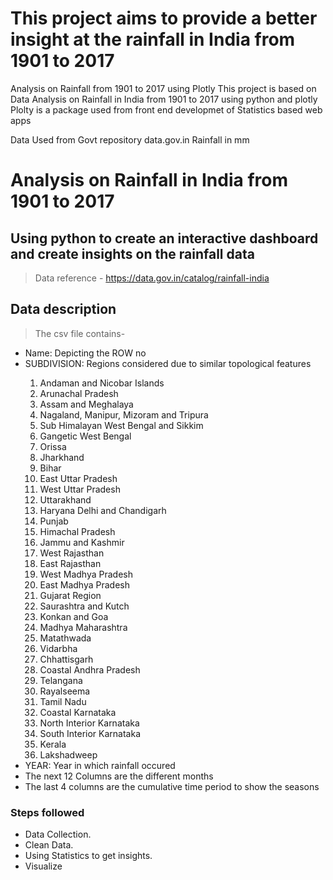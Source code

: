 # This project aims to provide a better insight at the rainfall in India from 1901 to 2017
Analysis on Rainfall from 1901 to 2017 using Plotly
This project is based on Data Analysis on Rainfall in India from 1901 to 2017 using python and plotly
Plolty is a package used from front end developmet of Statistics based web apps

Data Used from Govt repository data.gov.in
Rainfall in mm
# Analysis on Rainfall in India from 1901 to 2017
## Using python to create an interactive dashboard and create insights on the rainfall data
>Data reference - https://data.gov.in/catalog/rainfall-india

## Data description
>The csv file contains-
<ul>
    <li>Name: Depicting the ROW no</li>
    <li>SUBDIVISION: Regions considered due to similar topological features</li>
            <ol>
                <li> Andaman and Nicobar Islands</li>
                <li> Arunachal Pradesh</li>
                <li> Assam and Meghalaya</li>
                <li> Nagaland, Manipur, Mizoram and Tripura</li>
                <li> Sub Himalayan West Bengal and Sikkim</li>
                <li> Gangetic West Bengal</li>
                <li> Orissa </li>
                <li> Jharkhand </li>
                <li> Bihar </li>
                <li> East Uttar Pradesh</li>
                <li> West Uttar Pradesh</li>
                <li> Uttarakhand </li>
                <li> Haryana Delhi and Chandigarh</li>
                <li> Punjab </li>
                <li> Himachal Pradesh</li>
                <li> Jammu and Kashmir</li>
                <li> West Rajasthan</li>
                <li> East Rajasthan</li>
                <li> West Madhya Pradesh</li>
                <li> East Madhya Pradesh</li>
                <li> Gujarat Region</li>
                <li> Saurashtra and Kutch</li>
                <li> Konkan and Goa</li>
                <li> Madhya Maharashtra</li>
                <li> Matathwada </li>
                <li> Vidarbha </li>
                <li> Chhattisgarh </li>
                <li> Coastal Andhra Pradesh </li>
                <li> Telangana</li>
                <li> Rayalseema</li>
                <li> Tamil Nadu</li>
                <li> Coastal Karnataka</li>
                <li> North Interior Karnataka</li>
                <li> South Interior Karnataka</li>
                <li> Kerala</li>
                <li> Lakshadweep</li>
           </ol>    
    <li>YEAR: Year in which rainfall occured </li>
    <li>The next 12 Columns are the different months</li>
    <li>The last 4 columns are the cumulative time period to show the seasons</li>
</ul>

### Steps followed 
<ul>
    <li>Data Collection.</li>
    <li>Clean Data.</li>
    <li>Using Statistics to get insights.</li>
    <li>Visualize</li>
</ul>
